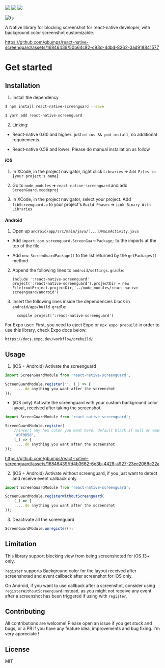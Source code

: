 <p align="left">
  <a href="https://github.com/prettier/prettier"><img src="https://img.shields.io/badge/styled_with-prettier-ff69b4.svg"></a>
  <a href="https://opensource.org/licenses/MIT"><img src="https://img.shields.io/badge/License-MIT-blue.svg"></a>
  <a href="https://aleen42.github.io/badges/src/eslint.svg"><img src="https://aleen42.github.io/badges/src/eslint.svg"></a>
</p>

![ts](https://flat.badgen.net/badge/Built%20With/TypeScript/blue)

A Native library for blocking screenshot for react-native developer, with background color screenshot customizable.


https://github.com/gbumps/react-native-screenguard/assets/16846439/50b64c82-c93d-4dbd-8262-3ad918841577


# Get started

## Installation

1. Install the dependency

```sh
$ npm install react-native-screenguard --save
```
```sh
$ yarn add react-native-screenguard
```

2. Linking:

- React-native 0.60 and higher: just `cd ios && pod install`, no additional requirements.

- React-native 0.59 and lower: Please do manual installation as follow

#### iOS

1. In XCode, in the project navigator, right click `Libraries` ➜ `Add Files to [your project's name]`

2. Go to `node_modules` ➜ `react-native-screenguard` and add `ScreenGuard.xcodeproj`

3. In XCode, in the project navigator, select your project. Add `libScreenguard.a` to your project's `Build Phases` ➜ `Link Binary With Libraries`


#### Android

1. Open up `android/app/src/main/java/[...]/MainActivity.java`

  - Add `import com.screenguard.ScreenGuardPackage;` to the imports at the top of the file

  - Add `new ScreenGuardPackage()` to the list returned by the `getPackages()` method

2. Append the following lines to `android/settings.gradle`:

  	```
  	include ':react-native-screenguard'
  	project(':react-native-screenguard').projectDir = new File(rootProject.projectDir,'../node_modules/react-native-screenguard/android')
  	```

3. Insert the following lines inside the dependencies block in `android/app/build.gradle`:

  	```
      compile project(':react-native-screenguard')
  	```

For Expo user: First, you need to eject Expo or `npx expo prebuild` in order to use this library, check Expo docs below: 

	https://docs.expo.dev/workflow/prebuild/

## Usage

1. (iOS + Android) Activate the screenguard

```js
import ScreenGuardModule from 'react-native-screenguard';

ScreenGuardModule.register('', (_) => {
	.....do anything you want after the screenshot 
});

```

- (iOS only) Activate the screenguard with your custom background color layout, received after taking the screenshot.

```js
import ScreenGuardModule from 'react-native-screenguard';

ScreenGuardModule.register(
	//insert any hex color you want here, default black if null or empty
	'#0F9D58',
	(_) => {
	.....do anything you want after the screenshot 
});
```

https://github.com/gbumps/react-native-screenguard/assets/16846439/fd4b3662-6e3b-4428-a927-23ee2068c22a


2. (iOS + Android) Activate without screenguard, if you just want to detect and receive event callback only.

```js
import ScreenGuardModule from 'react-native-screenguard';

ScreenGuardModule.registerWithoutScreenguard(
	(_) => {
	.....do anything you want after the screenshot 
});
```

3. Deactivate all the screenguard

```js
ScreenGuardModule.unregister();
```


## Limitation

This library support blocking view from being screenshoted for iOS 13+ only.

`register` supports Background color for the layout received after screenshoted and event callback after screenshot for iOS only.

On Android, if you want to use callback after a screenshot, consider using `registerWithoutScreenguard` instead, as you might not receive any event after a screenshot has been triggered if using with `register`.


## Contributing
All contributions are welcome! Please open an issue if you get stuck and bugs, or a PR if you have any feature idea, improvements and bug fixing. I'm very appreciate ! 

## License
MIT



